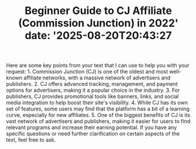 ﻿---
title: "Beginner Guide to CJ Affiliate (Commission Junction) in 2022'
date: '2025-08-20T20:43:27"
category: "Markets"
summary: ""
slug: "beginner guide to cj affiliate commission junction in 2022"
source_urls:
  - "https://techncruncher.blogspot.com/2022/09/cj-affiliate-ultimate-guide-to.html"
seo:
  title: "Beginner Guide to CJ Affiliate (Commission Junction) in 2022 | Hash n Hedge'
  description: '"
  keywords: ["news", "markets", "brief"]
---
Here are some key points from your text that I can use to help you with your request:  1.  Commission Junction (CJ) is one of the oldest and most well-known affiliate networks, with a massive network of advertisers and publishers. 2.  CJ offers advanced tracking, management, and payment options for advertisers, making it a popular choice in the industry. 3.  For publishers, CJ provides promotional tools like banners, links, and social media integration to help boost their site's visibility. 4.  While CJ has its own set of features, some users may find that the platform has a bit of a learning curve, especially for new affiliates. 5.  One of the biggest benefits of CJ is its vast network of advertisers and publishers, making it easier for users to find relevant programs and increase their earning potential.  If you have any specific questions or need further clarification on certain aspects of the text, feel free to ask. 
